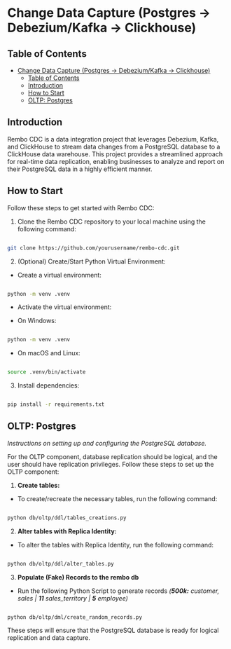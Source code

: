 
  

# Change Data Capture (Postgres -> Debezium/Kafka -> Clickhouse)

  

  

## Table of Contents

  

- [Change Data Capture (Postgres -\> Debezium/Kafka -\> Clickhouse)](#change-data-capture-postgres---debeziumkafka---clickhouse)
  - [Table of Contents](#table-of-contents)
  - [Introduction](#introduction)
  - [How to Start](#how-to-start)
  - [OLTP: Postgres](#oltp-postgres)

  

  

## Introduction

  

Rembo CDC is a data integration project that leverages Debezium, Kafka, and ClickHouse to stream data changes from a PostgreSQL database to a ClickHouse data warehouse. This project provides a streamlined approach for real-time data replication, enabling businesses to analyze and report on their PostgreSQL data in a highly efficient manner.

  

  

## How to Start

  

Follow these steps to get started with Rembo CDC:

  

  

1. Clone the Rembo CDC repository to your local machine using the following command:

  

```bash

git clone https://github.com/yourusername/rembo-cdc.git

```

  

2. (Optional) Create/Start Python Virtual Environment:

  

- Create a virtual environment:

  

```bash

python -m venv .venv

```

  

- Activate the virtual environment:

  

- On Windows:

  

```bash

python -m venv .venv

```

  

- On macOS and Linux:

  

```bash

source .venv/bin/activate

```

  

3. Install dependencies:

  

```bash

pip install -r requirements.txt

```

  

## OLTP: Postgres

  

*Instructions on setting up and configuring the PostgreSQL database.*

  

For the OLTP component, database replication should be logical, and the user should have replication privileges. Follow these steps to set up the OLTP component:

  
  

1.  **Create tables:**

  

- To create/recreate the necessary tables, run the following command:

  

```bash

python db/oltp/ddl/tables_creations.py

```

  

2.  **Alter tables with Replica Identity:**

  

- To alter the tables with Replica Identity, run the following command:

  

```bash

python db/oltp/ddl/alter_tables.py

```

3.  **Populate (Fake) Records to the rembo db**

- Run the following Python Script to generate records *(**500k:** customer, sales | **11** sales_territory | **5** employee)*

  

```bash

python db/oltp/dml/create_random_records.py

```

  

These steps will ensure that the PostgreSQL database is ready for logical replication and data capture.
